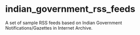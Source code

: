 # indian_government_rss_feeds
A set of sample RSS feeds based on Indian Government Notifications/Gazettes in Internet Archive.

